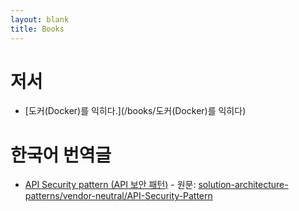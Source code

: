 ```yaml
---
layout: blank
title: Books
---
```

# 저서
* [도커(Docker)를 익히다.](/books/도커(Docker)를 익히다)

# 한국어 번역글
* [API Security pattern (API 보안 패턴)](/books/solution-architecture-pattern/API-Security-pattern) - 원문: [solution-architecture-patterns/vendor-neutral/API-Security-Pattern](https://github.com/chanakaudaya/solution-architecture-patterns/blob/master/vendor-neutral/API-Security-Pattern.md)

